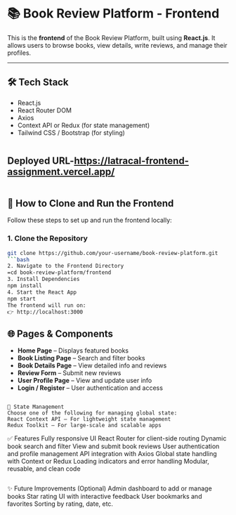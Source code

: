 # 📚 Book Review Platform - Frontend

This is the **frontend** of the Book Review Platform, built using **React.js**. It allows users to browse books, view details, write reviews, and manage their profiles.

---

## 🛠 Tech Stack

- React.js
- React Router DOM
- Axios
- Context API or Redux (for state management)
- Tailwind CSS / Bootstrap (for styling)
  
```
```
 ## Deployed URL-https://latracal-frontend-assignment.vercel.app/
```
```
## 🔧 How to Clone and Run the Frontend

Follow these steps to set up and run the frontend locally:

### 1. Clone the Repository

```bash
git clone https://github.com/your-username/book-review-platform.git
```bash
2. Navigate to the Frontend Directory
=cd book-review-platform/frontend
3. Install Dependencies
npm install
4. Start the React App
npm start
The frontend will run on:
👉 http://localhost:3000


```
## 🌐 Pages & Components

- **Home Page** – Displays featured books
- **Book Listing Page** – Search and filter books
- **Book Details Page** – View detailed info and reviews
- **Review Form** – Submit new reviews
- **User Profile Page** – View and update user info
- **Login / Register** – User authentication and access

```

🧠 State Management
Choose one of the following for managing global state:
React Context API – For lightweight state management
Redux Toolkit – For large-scale and scalable apps
```
✅ Features
Fully responsive UI
React Router for client-side routing
Dynamic book search and filter
View and submit book reviews
User authentication and profile management
API integration with Axios
Global state handling with Context or Redux
Loading indicators and error handling
Modular, reusable, and clean code
```
```
✨ Future Improvements (Optional)
Admin dashboard to add or manage books
Star rating UI with interactive feedback
User bookmarks and favorites
Sorting by rating, date, etc.


